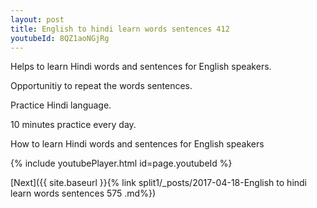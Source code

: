 ```yaml
---
layout: post
title: English to hindi learn words sentences 412 
youtubeId: 8QZ1aoNGjRg
---
```

 
 
Helps to learn Hindi words and sentences for English speakers.

Opportunitiy to repeat the words sentences. 

Practice Hindi language. 
 
10 minutes practice every day. 
 
How to learn Hindi words and sentences for English speakers 
 
{% include youtubePlayer.html id=page.youtubeId %}
 
 
[Next]({{ site.baseurl }}{% link  split1/_posts/2017-04-18-English to hindi learn words sentences 575 .md%})
 
